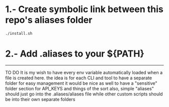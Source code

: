 # 1.- Create symbolic link between this repo's aliases folder

```bash
./install.sh
```

# 2.- Add .aliases to your ${PATH}



----------



TO DO
It is my wish to have every env variable automatically loaded when a file is created here.
the idea is for each CLI and tool to have a separate folder for easy management
it would be nice as well to have a "sensitive" folder section for API_KEYS and things of the sort
also, simple "aliases" should just go into the .aliases/aliases file
while other custom scripts should be into their own separate folders
